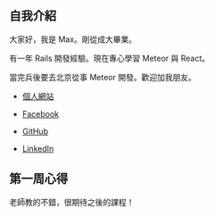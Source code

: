 ## 自我介紹

大家好，我是 Max。剛從成大畢業。

有一年 Rails 開發經驗。現在專心學習 Meteor 與 React。

當完兵後要去北京從事 Meteor 開發。歡迎加我朋友。

- [個人網站](https://max-li.aerobatic.io/)

- [Facebook](https://www.facebook.com/profile.php?id=100004649597909)

- [GitHub](https://github.com/LIYINGZHEN)

- [LinkedIn](https://tw.linkedin.com/in/ying-zhen-li-4911a1107)

## 第一周心得

老師教的不錯，很期待之後的課程！
